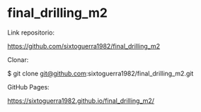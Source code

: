 # final_drilling_m2

Link repositorio:

https://github.com/sixtoguerra1982/final_drilling_m2


Clonar:

$ git clone git@github.com:sixtoguerra1982/final_drilling_m2.git

GitHub Pages:

https://sixtoguerra1982.github.io/final_drilling_m2/